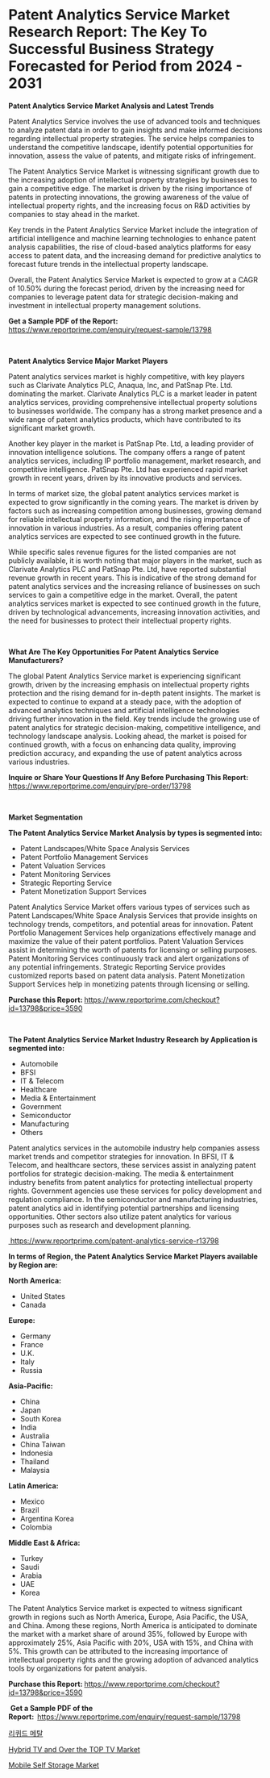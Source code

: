 <p><h1>Patent Analytics Service Market Research Report: The Key To Successful Business Strategy Forecasted for Period from 2024 - 2031</h1></p><p><strong>Patent Analytics Service Market Analysis and Latest Trends</strong></p>
<p><p>Patent Analytics Service involves the use of advanced tools and techniques to analyze patent data in order to gain insights and make informed decisions regarding intellectual property strategies. The service helps companies to understand the competitive landscape, identify potential opportunities for innovation, assess the value of patents, and mitigate risks of infringement.</p><p>The Patent Analytics Service Market is witnessing significant growth due to the increasing adoption of intellectual property strategies by businesses to gain a competitive edge. The market is driven by the rising importance of patents in protecting innovations, the growing awareness of the value of intellectual property rights, and the increasing focus on R&D activities by companies to stay ahead in the market.</p><p>Key trends in the Patent Analytics Service Market include the integration of artificial intelligence and machine learning technologies to enhance patent analysis capabilities, the rise of cloud-based analytics platforms for easy access to patent data, and the increasing demand for predictive analytics to forecast future trends in the intellectual property landscape.</p><p>Overall, the Patent Analytics Service Market is expected to grow at a CAGR of 10.50% during the forecast period, driven by the increasing need for companies to leverage patent data for strategic decision-making and investment in intellectual property management solutions.</p></p>
<p><strong>Get a Sample PDF of the Report:&nbsp;</strong> <a href="https://www.reportprime.com/enquiry/request-sample/13798">https://www.reportprime.com/enquiry/request-sample/13798</a></p>
<p>&nbsp;</p>
<p><strong>Patent Analytics Service Major Market Players</strong></p>
<p><p>Patent analytics services market is highly competitive, with key players such as Clarivate Analytics PLC, Anaqua, Inc, and PatSnap Pte. Ltd. dominating the market. Clarivate Analytics PLC is a market leader in patent analytics services, providing comprehensive intellectual property solutions to businesses worldwide. The company has a strong market presence and a wide range of patent analytics products, which have contributed to its significant market growth.</p><p>Another key player in the market is PatSnap Pte. Ltd, a leading provider of innovation intelligence solutions. The company offers a range of patent analytics services, including IP portfolio management, market research, and competitive intelligence. PatSnap Pte. Ltd has experienced rapid market growth in recent years, driven by its innovative products and services.</p><p>In terms of market size, the global patent analytics services market is expected to grow significantly in the coming years. The market is driven by factors such as increasing competition among businesses, growing demand for reliable intellectual property information, and the rising importance of innovation in various industries. As a result, companies offering patent analytics services are expected to see continued growth in the future.</p><p>While specific sales revenue figures for the listed companies are not publicly available, it is worth noting that major players in the market, such as Clarivate Analytics PLC and PatSnap Pte. Ltd, have reported substantial revenue growth in recent years. This is indicative of the strong demand for patent analytics services and the increasing reliance of businesses on such services to gain a competitive edge in the market. Overall, the patent analytics services market is expected to see continued growth in the future, driven by technological advancements, increasing innovation activities, and the need for businesses to protect their intellectual property rights.</p></p>
<p>&nbsp;</p>
<p><strong>What Are The Key Opportunities For Patent Analytics Service Manufacturers?</strong></p>
<p><p>The global Patent Analytics Service market is experiencing significant growth, driven by the increasing emphasis on intellectual property rights protection and the rising demand for in-depth patent insights. The market is expected to continue to expand at a steady pace, with the adoption of advanced analytics techniques and artificial intelligence technologies driving further innovation in the field. Key trends include the growing use of patent analytics for strategic decision-making, competitive intelligence, and technology landscape analysis. Looking ahead, the market is poised for continued growth, with a focus on enhancing data quality, improving prediction accuracy, and expanding the use of patent analytics across various industries.</p></p>
<p><strong>Inquire or Share Your Questions If Any Before Purchasing This Report:</strong> <a href="https://www.reportprime.com/enquiry/pre-order/13798">https://www.reportprime.com/enquiry/pre-order/13798</a></p>
<p>&nbsp;</p>
<p><strong>Market Segmentation</strong></p>
<p><strong>The Patent Analytics Service Market Analysis by types is segmented into:</strong></p>
<p><ul><li>Patent Landscapes/White Space Analysis Services</li><li>Patent Portfolio Management Services</li><li>Patent Valuation Services</li><li>Patent Monitoring Services</li><li>Strategic Reporting Service</li><li>Patent Monetization Support Services</li></ul></p>
<p><p>Patent Analytics Service Market offers various types of services such as Patent Landscapes/White Space Analysis Services that provide insights on technology trends, competitors, and potential areas for innovation. Patent Portfolio Management Services help organizations effectively manage and maximize the value of their patent portfolios. Patent Valuation Services assist in determining the worth of patents for licensing or selling purposes. Patent Monitoring Services continuously track and alert organizations of any potential infringements. Strategic Reporting Service provides customized reports based on patent data analysis. Patent Monetization Support Services help in monetizing patents through licensing or selling.</p></p>
<p><strong>Purchase this Report:&nbsp;</strong><a href="https://www.reportprime.com/checkout?id=13798&price=3590">https://www.reportprime.com/checkout?id=13798&price=3590</a></p>
<p>&nbsp;</p>
<p><strong>The Patent Analytics Service Market Industry Research by Application is segmented into:</strong></p>
<p><ul><li>Automobile</li><li>BFSI</li><li>IT & Telecom</li><li>Healthcare</li><li>Media & Entertainment</li><li>Government</li><li>Semiconductor</li><li>Manufacturing</li><li>Others</li></ul></p>
<p><p>Patent analytics services in the automobile industry help companies assess market trends and competitor strategies for innovation. In BFSI, IT & Telecom, and healthcare sectors, these services assist in analyzing patent portfolios for strategic decision-making. The media & entertainment industry benefits from patent analytics for protecting intellectual property rights. Government agencies use these services for policy development and regulation compliance. In the semiconductor and manufacturing industries, patent analytics aid in identifying potential partnerships and licensing opportunities. Other sectors also utilize patent analytics for various purposes such as research and development planning.</p></p>
<p><a href="https://www.reportprime.com/patent-analytics-service-r13798">&nbsp;https://www.reportprime.com/patent-analytics-service-r13798</a></p>
<p><strong>In terms of Region, the Patent Analytics Service Market Players available by Region are:</strong></p>
<p>
    <p> <strong> North America: </strong>
        <ul>
            <li>United States</li>
            <li>Canada</li>
        </ul>
        </p> 
    <p> <strong> Europe: </strong>
        <ul>
            <li>Germany</li>
            <li>France</li>
            <li>U.K.</li>
            <li>Italy</li>
            <li>Russia</li>
        </ul>
        </p> 
    <p> <strong> Asia-Pacific: </strong>
        <ul>
            <li>China</li>
            <li>Japan</li>
            <li>South Korea</li>
            <li>India</li>
            <li>Australia</li>
            <li>China Taiwan</li>
            <li>Indonesia</li>
            <li>Thailand</li>
            <li>Malaysia</li>
        </ul>
        </p> 
    <p> <strong> Latin America: </strong>
        <ul>
            <li>Mexico</li>
            <li>Brazil</li>
            <li>Argentina Korea</li>
            <li>Colombia</li>
        </ul>
        </p> 
    <p> <strong> Middle East & Africa: </strong>
        <ul>
            <li>Turkey</li>
            <li>Saudi</li>
            <li>Arabia</li>
            <li>UAE</li>
            <li>Korea</li>
        </ul>
    </p>
    </p>
<p><p>The Patent Analytics Service market is expected to witness significant growth in regions such as North America, Europe, Asia Pacific, the USA, and China. Among these regions, North America is anticipated to dominate the market with a market share of around 35%, followed by Europe with approximately 25%, Asia Pacific with 20%, USA with 15%, and China with 5%. This growth can be attributed to the increasing importance of intellectual property rights and the growing adoption of advanced analytics tools by organizations for patent analysis.</p></p>
<p><strong>Purchase this Report: </strong><a href="https://www.reportprime.com/checkout?id=13798&price=3590">https://www.reportprime.com/checkout?id=13798&price=3590</a></p>
<p>&nbsp;<strong>Get a Sample PDF of the Report:&nbsp;&nbsp;</strong><a href="https://www.reportprime.com/enquiry/request-sample/13798">https://www.reportprime.com/enquiry/request-sample/13798</a></p>
<p><strong></strong></p>
<p><p><a href="https://github.com/JeromeRtyau89966/Market-Research-Report-List-1/blob/main/681619522802.md">리퀴드 메탈</a></p><p><a href="https://confirmed-shield-e13.notion.site/Hybrid-TV-and-Over-the-TOP-TV-Market-Analysis-Its-CAGR-Market-Segmentation-and-Global-Industry-Ove-4590c1864da94241947dc1c91d1be6d3">Hybrid TV and Over the TOP TV Market</a></p><p><a href="https://github.com/Airanohannonzb68e5pb53oc1/Market-Research-Report-List-2/blob/main/mobile-self-storage-market.md">Mobile Self Storage Market</a></p></p>